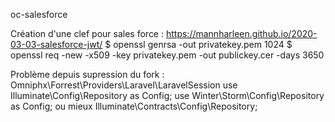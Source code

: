 oc-salesforce

Création d'une clef pour sales force : https://mannharleen.github.io/2020-03-03-salesforce-jwt/
$ openssl genrsa -out privatekey.pem 1024
$ openssl req -new -x509 -key privatekey.pem -out publickey.cer -days 3650

Problème depuis supression du fork : Omniphx\Forrest\Providers\Laravel\LaravelSession
use Illuminate\Config\Repository as Config;  use Winter\Storm\Config\Repository as Config; ou mieux Illuminate\Contracts\Config\Repository;